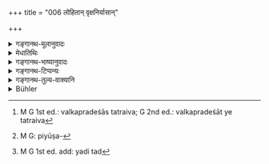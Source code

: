 +++
title = "006 लोहितान् वृक्षनिर्यासान्"

+++

<details><summary>गङ्गानथ-मूलानुवादः</summary>

He shall carefully avoid the red exudation from trees, as also those flowing from incisions, the śelu berries, and ‘curdled milk’ of the cow.—(6)
</details>

<details><summary>मेधातिथिः</summary>

वृक्षकोटरस्रावेण हेत्वन्तरेण वा बहिर् यन् मूलस्कन्धफलपलाशशाखाकुसुमव्यतिरिक्तं वृक्षलग्नं जायते स **वृक्षनिर्यासः** । **लोहित**ग्रहणात् कर्पूरादीनाम् अप्रतिषेधः । **व्रश्चनाच्** छेदनाद् येषां प्रभवो जन्म । एवं वृक्षादेर् वल्कप्रदेशा ये तत्रैव[^८] जायन्ते तेषाम् अलोहितानाम् अप्रतिषेधः । **शेलुः** श्लेष्मातकः प्रसिद्धो वैद्यकादिशास्त्रेभ्यः । न तु सुतस्य क्षीरस्य सन्तानिका, अप्रसिद्धत्वात् । यत् तु "पीयूषसाहचर्यात्[^९] सन्तानिका युक्ता" इति, भवति साहचर्यं विशेषहेतुर् उभयत्र प्रयोगे सति, न पुनः साहचर्यम् अदृष्टप्रयोगाणां प्रयोगज्ञापकम् । **गव्यं च** । गव्यग्रहणान् माहिषादेर् अप्रतिषेधः । अनाद्यम्[^१०] अग्निमात्रसंयोगात् पिण्डीभूतम् अनासक्तं च । सद्यःप्रसूताया गोः क्षीरं पीयूषशब्देनोच्यते ।


[^१०]:
     M G 1st ed. add: yadi tad


[^९]:
     M G: piyūṣa-


[^८]:
     M G 1st ed.: valkapradeśās tatraiva; G 2nd ed.: valkapradeśāt ye tatraiva

- <u>ननु</u> च क्षीरस्य सविकारस्य दशाहं चाभक्ष्यतां वक्ष्यति । त्रिचतुराणि वाहानि तादृशं क्षीरं भवति ।

- <u>सत्यम्</u> । यदि कथंचित् कस्यापि दशाहत् परेण भवति तद् इदम् अर्थवत् । 

- **प्रयत्नेने**त्यादि पदद्वयं श्लोकपूरणार्थम् । अभक्ष्याणीत्य् अनुवर्तते ॥ ५.६ ॥
</details>

<details><summary>गङ्गानथ-भाष्यानुवादः</summary>

‘*Exudation from trees*’;—anything, apart from the constituent parts of the tree itself,—such as, the root, the trunk, the branches, the leaves, the fruits and the flowers,—which proceeds from the tree, either in the form of some liquid flowing from the cavity in the tree, or in some other form. The epithet ‘red’ excludes, from prohibition, such exudations as the camphor and the like.

Those that have their origin, source, in ‘*incisions*’; those that flow from the bark and such parts of the tree. These things, if not red, are not forbidden.

‘*Śelu*’—the *śleṣmātaka* fruit, to be known from medical and other treatises. It should not be taken to mean the cream of fresh milk; as it is never known to have that meaning. It has been argued that—“it is better to take the word as standing for *cream*, on account of its proximity to the term, ‘curdled milk’”. But *proximity* becomes a means of deciding in favour of one of the two possible meanings of a term, only when the term is actually found in usage to be used in both senses; but it can never be the authority for attributing an unheard of meaning to a word.

‘*Of the cow*’;—this shows that that of the buffalo etc. is not forbidden. The milk is unfit to be eaten if, by mere contact with fire, it becomes ‘*curdled*’,—*i.e*., thickened without adhesion; the term ‘*pīyūṣa*’ is used in the sense of the milk of the newly-calved cow.

“The text is going to declare, as *until to be eaten*, the milk, along with all its preparations, of the cow for the first ten days of its calving; and it is only during three or four days that the milk is of the nature described above (*i.e*., curdled by mere contact with fire) \[so that no separate prohibition appears to be called for.\]”

True; the thing is mentioned in the present verse with a view to those cases where the milk continues to be so ‘curdled’ even after the first ten days.

The two words—‘*carefully*’ and ‘*avoid?*—are added only for filling up the metre; since ‘*unfit to be eaten*’ (of verse 5) continues to be connected with all that is mentioned in the text.—(6)
</details>

<details><summary>गङ्गानथ-टिप्पन्यः</summary>

This verse is quoted in *Aparārka* (p. 247);—in *Mitākṣarā* (on 1.171), which notes that the addition of the epithet ‘red’ makes it clear that the prohibition does not apply to such exudations as assafœtida, camphor and the like;—and in *Parāśaramādhava* (Ācāra, p. 711), which adds—‘the red exudations’ meant are the *lac* and the rest,—the epithet ‘red’ indicating that such exudations as are white, *e.g*., assafœtida, camphor and the like—are not forbidden,—‘*śelu*’ is
*śleṣmātaka*,—‘*peyūṣa*’ is ‘new milk,’ *i.e*., the milk of the
newly-delivered cow, whose blood-flow has not ceased; and in support it quotes verse 8 following.

It is quoted in *Vīramitrodaya* (Āhnika, p. 510), which adds the following notes—‘*Vṛkṣaniryāsa*’ is ‘the solidified exudation from trees’,—‘*Vraścana*’ is cutting, and the exudations from cuttings are to be avoided even when they are *not red*. The prohibition does not apply to such things as assafœtida, camphor and the like,—‘*śelu*’ is
*śleṣmātaka*,—and ‘*peyūṣa*’ is the milk of the newly dilivered cow,
which solidifies at the slightest contact with fire;—in *Hemādri* (Śrāddha, p. 567);—and in *Prāyaścittaviveka* (p. 287).
</details>

<details><summary>गङ्गानथ-तुल्य-वाक्यानि</summary>

*Gautama* (17.32, 33).—(See above.)

*Vaśiṣṭha* (14.33).—(See above.)

*Viṣṇu* (51.36).—(See above.)

*Yājñavalkya* (1.171).—(See above.)
</details>

<details><summary>Bühler</summary>

006	One should carefully avoid red exudations from trees and (juices) flowing from incisions, the Selu (fruit), and the thickened milk of a cow (which she gives after calving).
</details>
